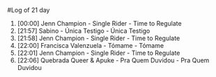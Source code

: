 #Log of 21 day

1. [00:00] Jenn Champion - Single Rider - Time to Regulate
1. [21:57] Sabino - Única Testigo - Única Testigo
1. [21:58] Jenn Champion - Single Rider - Time to Regulate
1. [22:00] Francisca Valenzuela - Tómame - Tómame
1. [22:01] Jenn Champion - Single Rider - Time to Regulate
1. [22:06] Quebrada Queer & Apuke - Pra Quem Duvidou - Pra Quem Duvidou

